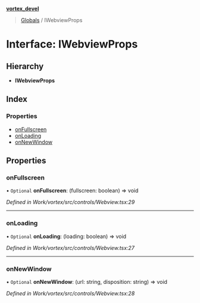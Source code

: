 **[vortex_devel](../README.md)**

> [Globals](../globals.md) / IWebviewProps

# Interface: IWebviewProps

## Hierarchy

* **IWebviewProps**

## Index

### Properties

* [onFullscreen](iwebviewprops.md#onfullscreen)
* [onLoading](iwebviewprops.md#onloading)
* [onNewWindow](iwebviewprops.md#onnewwindow)

## Properties

### onFullscreen

• `Optional` **onFullscreen**: (fullscreen: boolean) => void

*Defined in Work/vortex/src/controls/Webview.tsx:29*

___

### onLoading

• `Optional` **onLoading**: (loading: boolean) => void

*Defined in Work/vortex/src/controls/Webview.tsx:27*

___

### onNewWindow

• `Optional` **onNewWindow**: (url: string, disposition: string) => void

*Defined in Work/vortex/src/controls/Webview.tsx:28*
